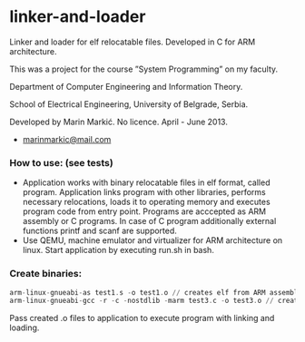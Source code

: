 # linker-and-loader
Linker and loader for elf relocatable files. Developed in C for ARM architecture.

This was a project for the course ”System Programming” on my faculty.


Department of Computer Engineering and Information Theory.


School of Electrical Engineering, University of Belgrade, Serbia.


Developed by Marin Markić. No licence. April - June 2013.
- marinmarkic@mail.com


### How to use: (see tests)

- Application works with binary relocatable files in elf format, called program. Application links program with other libraries, performs necessary relocations, loads it to operating memory and executes program code from entry point. Programs are acccepted as ARM assembly or C programs. In case of C program additionally external functions printf and scanf are supported. 
- Use QEMU, machine emulator and virtualizer for ARM architecture on linux. Start application by executing run.sh in bash.

### Create binaries:
```asm
arm-linux-gnueabi-as test1.s -o test1.o // creates elf from ARM assembly file
arm-linux-gnueabi-gcc -r -c -nostdlib -marm test3.c -o test3.o // creates elf from C file
```

Pass created .o files to application to execute program with linking and loading.
